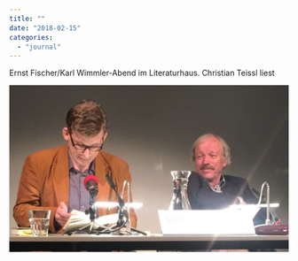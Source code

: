 ```yaml
---
title: ""
date: "2018-02-15"
categories: 
  - "journal"
---
```


Ernst Fischer/Karl Wimmler-Abend im Literaturhaus. Christian Teissl liest

![](images/cdd4fb3f36.jpg)
